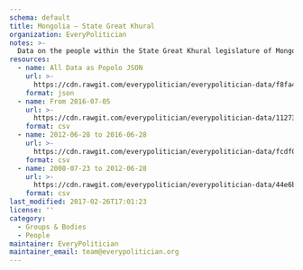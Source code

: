 ```yaml
---
schema: default
title: Mongolia — State Great Khural
organization: EveryPolitician
notes: >-
  Data on the people within the State Great Khural legislature of Mongolia.
resources:
  - name: All Data as Popolo JSON
    url: >-
      https://cdn.rawgit.com/everypolitician/everypolitician-data/f8fa4779c2a0f7d9047212f8601b4512f422686a/data/Mongolia/Assembly/ep-popolo-v1.0.json
    format: json
  - name: From 2016-07-05
    url: >-
      https://cdn.rawgit.com/everypolitician/everypolitician-data/11273409cb9b7e8f0f6c5e60a04c64d5c821ec89/data/Mongolia/Assembly/term-2016.csv
    format: csv
  - name: 2012-06-28 to 2016-06-28
    url: >-
      https://cdn.rawgit.com/everypolitician/everypolitician-data/fcdf01731dc251c54f3382ec397c51e872bb9793/data/Mongolia/Assembly/term-2012.csv
    format: csv
  - name: 2008-07-23 to 2012-06-28
    url: >-
      https://cdn.rawgit.com/everypolitician/everypolitician-data/44e6b02f35571d0b4d93c334d7343e329b52d550/data/Mongolia/Assembly/term-2008.csv
    format: csv
last_modified: 2017-02-26T17:01:23
license: ''
category:
  - Groups & Bodies
  - People
maintainer: EveryPolitician
maintainer_email: team@everypolitician.org
---
```

